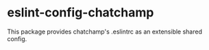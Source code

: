 # eslint-config-chatchamp

This package provides chatchamp's .eslintrc as an extensible shared config.
